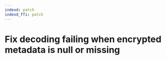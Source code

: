 ```yaml
---
indexd: patch
indexd_ffi: patch
---
```


# Fix decoding failing when encrypted metadata is null or missing
